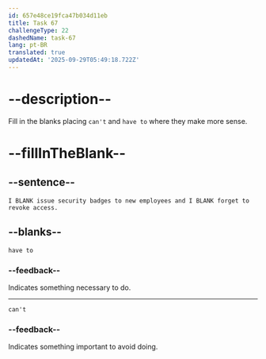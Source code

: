 ```yaml
---
id: 657e48ce19fca47b034d11eb
title: Task 67
challengeType: 22
dashedName: task-67
lang: pt-BR
translated: true
updatedAt: '2025-09-29T05:49:18.722Z'
---
```


# --description--

Fill in the blanks placing `can't` and `have to` where they make more sense.

# --fillInTheBlank--

## --sentence--

`I BLANK issue security badges to new employees and I BLANK forget to revoke access.`

## --blanks--

`have to`

### --feedback--

Indicates something necessary to do.

---

`can't`

### --feedback--

Indicates something important to avoid doing.
